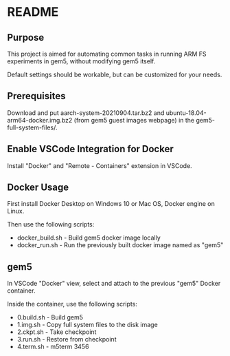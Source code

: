 # README

## Purpose

This project is aimed for automating common tasks in running ARM FS experiments in gem5, without modifying gem5 itself.

Default settings should be workable, but can be customized for your needs.

## Prerequisites

Download and put aarch-system-20210904.tar.bz2 and ubuntu-18.04-arm64-docker.img.bz2 (from gem5 guest images webpage) in the gem5-full-system-files/.

## Enable VSCode Integration for Docker

Install "Docker" and "Remote - Containers" extension in VSCode.

## Docker Usage

First install Docker Desktop on Windows 10 or Mac OS, Docker engine on Linux.

Then use the following scripts:

- docker_build.sh - Build gem5 docker image locally
- docker_run.sh - Run the previously built docker image named as "gem5"

## gem5

In VSCode "Docker" view, select and attach to the previous "gem5" Docker container.

Inside the container, use the following scripts:

- 0.build.sh - Build gem5
- 1.img.sh - Copy full system files to the disk image
- 2.ckpt.sh - Take checkpoint
- 3.run.sh - Restore from checkpoint
- 4.term.sh - m5term 3456
